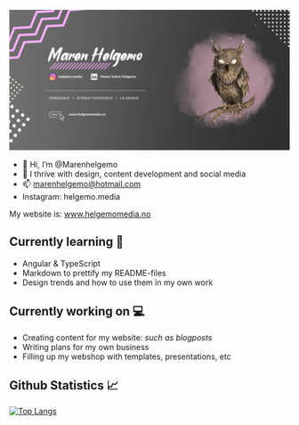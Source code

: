 ![HEADER!](img/githubheader.png)
- 👋 Hi, I’m @Marenhelgemo
- 👀 I thrive with design, content development and social media
- 📫 marenhelgemo@hotmail.com
- Instagram: helgemo.media

My website is: www.helgemomedia.no

## Currently learning :blossom:
- Angular & TypeScript
- Markdown to prettify my README-files
- Design trends and how to use them in my own work

## Currently working on :computer:
- Creating content for my website: *such as blogposts*
- Writing plans for my own business
- Filling up my webshop with templates, presentations, etc

## Github Statistics :chart_with_upwards_trend:
[![Top Langs](https://github-readme-stats.vercel.app/api/top-langs/?username=marenhelgemo&layout=compact)](https://github.com/marenhelgemo)